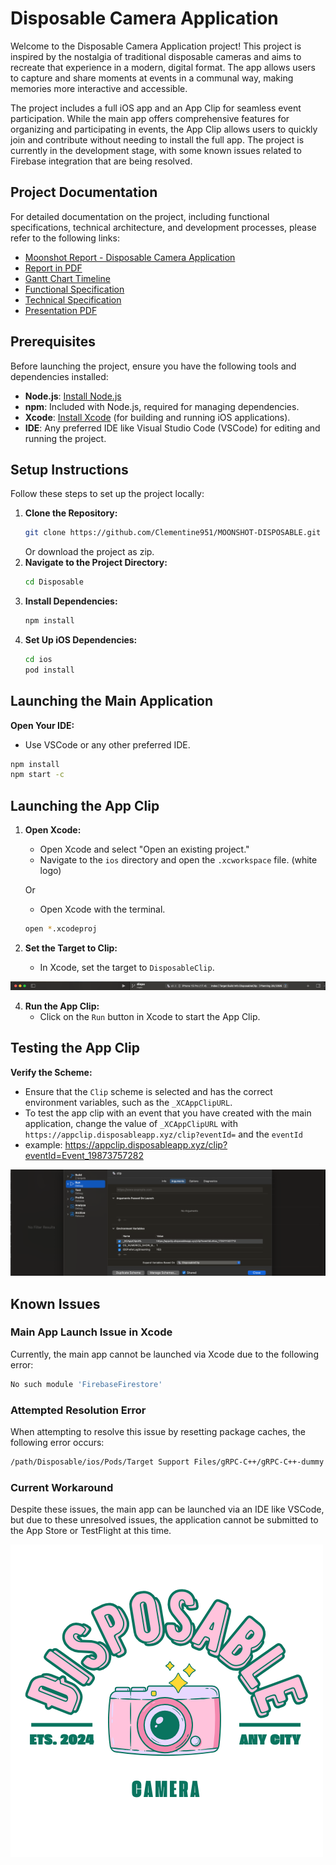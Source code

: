 # Disposable Camera Application

Welcome to the Disposable Camera Application project! This project is inspired by the nostalgia of traditional disposable cameras and aims to recreate that experience in a modern, digital format. The app allows users to capture and share moments at events in a communal way, making memories more interactive and accessible.

The project includes a full iOS app and an App Clip for seamless event participation. While the main app offers comprehensive features for organizing and participating in events, the App Clip allows users to quickly join and contribute without needing to install the full app. The project is currently in the development stage, with some known issues related to Firebase integration that are being resolved.

## Project Documentation

For detailed documentation on the project, including functional specifications, technical architecture, and development processes, please refer to the following links:

- [Moonshot Report - Disposable Camera Application](./Documents/Report.md)
- [Report in PDF](./Docuemnts/Report.pdf)
- [Gantt Chart Timeline](./Documents/Images/timeline.png)
- [Functional Specification](./Documents/FunctionalSpecification.md)
- [Technical Specification](./Documents/TechnicalSpecification.md)
- [Presentation PDF](./Documents/Presentation.pdf)

## Prerequisites

Before launching the project, ensure you have the following tools and dependencies installed:

- **Node.js**: [Install Node.js](https://nodejs.org/)
- **npm**: Included with Node.js, required for managing dependencies.
- **Xcode**: [Install Xcode](https://developer.apple.com/xcode/) (for building and running iOS applications).
- **IDE**: Any preferred IDE like Visual Studio Code (VSCode) for editing and running the project.

## Setup Instructions

Follow these steps to set up the project locally:

1. **Clone the Repository:**
   ```bash
   git clone https://github.com/Clementine951/MOONSHOT-DISPOSABLE.git
   ```
   Or download the project as zip.
2. **Navigate to the Project Directory:**
   ```bash
   cd Disposable
   ```
3. **Install Dependencies:**
   ```bash
   npm install
   ```
4. **Set Up iOS Dependencies:**
   ```bash
   cd ios
   pod install
   ```

## Launching the Main Application

**Open Your IDE:**
   - Use VSCode or any other preferred IDE.
   ```bash
   npm install
   npm start -c
   ```

## Launching the App Clip

1. **Open Xcode:**
   - Open Xcode and select "Open an existing project."
   - Navigate to the `ios` directory and open the `.xcworkspace` file. (white logo)
  
   Or
   - Open Xcode with the terminal.
   
   ```bash
   open *.xcodeproj
   ```
   
3. **Set the Target to Clip:**
   - In Xcode, set the target to `DisposableClip`.
<img src="./Documents/Images/target.png">

4. **Run the App Clip:**
   - Click on the `Run` button in Xcode to start the App Clip.

## Testing the App Clip

**Verify the Scheme:**
   - Ensure that the `Clip` scheme is selected and has the correct environment variables, such as the `_XCAppClipURL`.
   - To test the app clip with an event that you have created with the main application, change the value of `_XCAppClipURL` with `https://appclip.disposableapp.xyz/clip?eventId=` and the `eventId`
   - example: https://appclip.disposableapp.xyz/clip?eventId=Event_19873757282

<img src="./Documents/Images/scheme.png">

## Known Issues

### Main App Launch Issue in Xcode

Currently, the main app cannot be launched via Xcode due to the following error:

```bash
No such module 'FirebaseFirestore'
```

### Attempted Resolution Error

When attempting to resolve this issue by resetting package caches, the following error occurs:

```bash
/path/Disposable/ios/Pods/Target Support Files/gRPC-C++/gRPC-C++-dummy.m module map file '/path/Disposable/ios/Pods/Headers/Private/grpc/gRPC-Core.modulemap' not found
```

### Current Workaround

Despite these issues, the main app can be launched via an IDE like VSCode, but due to these unresolved issues, the application cannot be submitted to the App Store or TestFlight at this time.

<img src="./Documents/Images/LogoTrans.png">
